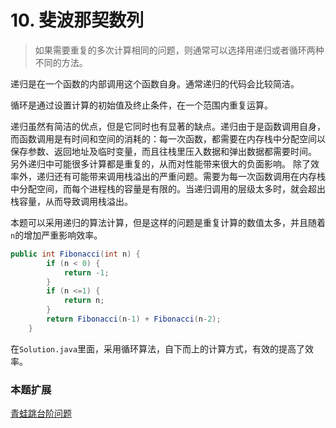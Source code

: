 # 10. 斐波那契数列
> 如果需要重复的多次计算相同的问题，则通常可以选择用递归或者循环两种不同的方法。

递归是在一个函数的内部调用这个函数自身。通常递归的代码会比较简洁。

循环是通过设置计算的初始值及终止条件，在一个范围内重复运算。

递归虽然有简洁的优点，但是它同时也有显著的缺点。递归由于是函数调用自身，而函数调用是有时间和空间的消耗的：每一次函数，都需要在内存栈中分配空间以保存参数、返回地址及临时变量，而且往栈里压入数据和弹出数据都需要时间。
另外递归中可能很多计算都是重复的，从而对性能带来很大的负面影响。
除了效率外，递归还有可能带来调用栈溢出的严重问题。需要为每一次函数调用在内存栈中分配空间，而每个进程栈的容量是有限的。当递归调用的层级太多时，就会超出栈容量，从而导致调用栈溢出。

本题可以采用递归的算法计算，但是这样的问题是重复计算的数值太多，并且随着`n`的增加严重影响效率。
```java
public int Fibonacci(int n) {
        if (n < 0) {
            return -1;
        }
        if (n <=1) {
            return n;
        }
        return Fibonacci(n-1) + Fibonacci(n-2);
    }
```

在`Solution.java`里面，采用循环算法，自下而上的计算方式，有效的提高了效率。

### 本题扩展
[青蛙跳台阶问题](https://www.jianshu.com/p/965d12083d7f)

